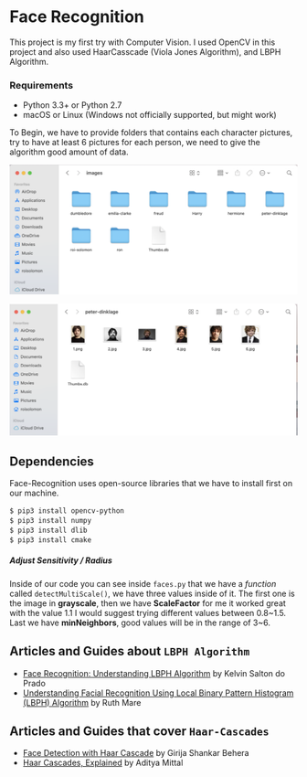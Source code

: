# Face Recognition
This project is my first try with Computer Vision. 
I used OpenCV in this project and also used HaarCasscade (Viola Jones Algorithm), and LBPH Algorithm.


### Requirements

  * Python 3.3+ or Python 2.7
  * macOS or Linux (Windows not officially supported, but might work)

To Begin, we have to provide folders that contains each character pictures, try to have at least 6 pictures for each person, we need to give the algorithm good amount of data. 

![folder](Folder.png)

![pictures](example.png)


## Dependencies
Face-Recognition uses open-source libraries that we have to install first on our machine.
```bash
$ pip3 install opencv-python
$ pip3 install numpy
$ pip3 install dlib
$ pip3 install cmake
```
 
##### Adjust Sensitivity / Radius
Inside of our code you can see inside `faces.py` that we have a _function_ called `detectMultiScale()`, we have three values inside of it. The first one is the image in **grayscale**, then we have **ScaleFactor** for me it worked great with the value 1.1 I would suggest trying different values between 0.8~1.5. Last we have **minNeighbors**, good values will be in the range of 3~6.

## Articles and Guides about `LBPH Algorithm`
- [Face Recognition: Understanding LBPH Algorithm](https://towardsdatascience.com/face-recognition-how-lbph-works-90ec258c3d6b) by Kelvin Salton do Prado
- [Understanding Facial Recognition Using Local Binary Pattern Histogram (LBPH) Algorithm](https://www.section.io/engineering-education/understanding-facial-recognition-using-local-binary-pattern-histogram-algorithm/) by Ruth Mare

## Articles and Guides that cover `Haar-Cascades`

- [Face Detection with Haar Cascade](https://towardsdatascience.com/face-detection-with-haar-cascade-727f68dafd08) by Girija Shankar Behera
- [Haar Cascades, Explained](https://medium.com/analytics-vidhya/haar-cascades-explained-38210e57970d) by Aditya Mittal


